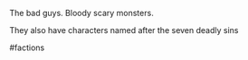 The bad guys. Bloody scary monsters.

They also have characters named after the seven deadly sins



#factions 
